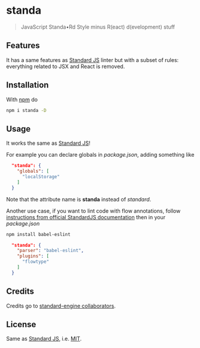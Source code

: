 # standa

> JavaScript Standa•Rd Style minus R(eact) d(evelopment) stuff

## Features

It has a same features as [Standard JS](https://standardjs.com/) linter but
with a subset of rules: everything related to JSX and React is removed.

## Installation

With [npm](https://npmjs.org/) do

```bash
npm i standa -D
```

## Usage

It works the same as [Standard JS]!

For example you can declare globals in *package.json*, adding something like

```json
  "standa": {
    "globals": [
      "localStorage"
    ]
  }
```

Note that the attribute name is **standa** instead of *standard*.

Another use case, if you want to lint code with flow annotations, follow
[instructions from official StandardJS documentation](https://standardjs.com/#can-i-use-a-javascript-language-variant-like-flow-or-typescript)
then in your *package.json*

```bash
npm install babel-eslint
```

```json
  "standa": {
    "parser": "babel-eslint",
    "plugins": [
      "flowtype"
    ]
  }
```

## Credits

Credits go to [standard-engine collaborators](https://www.npmjs.com/package/standard-engine/access).

## License

Same as [Standard JS], i.e. [MIT](http://g14n.info/mit-license).

[Standard JS]: https://standardjs.com "StandardJS"
